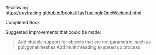 #Following https://raytracing.github.io/books/RayTracingInOneWeekend.html

Completed Book

Suggested improvements that could be made:
> Add hittable support for objects that are not parametric, such as polygonal meshes
> Add multithreading to speed up process